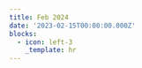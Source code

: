 ```yaml
---
title: Feb 2024
date: '2023-02-15T00:00:00.000Z'
blocks:
  - icon: left-3
    _template: hr
---
```


